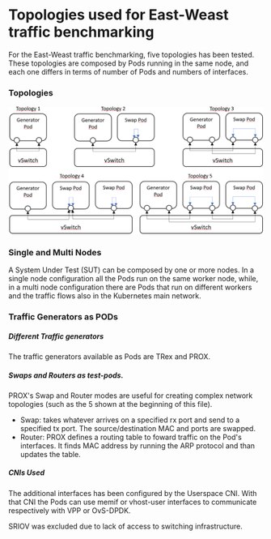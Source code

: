 # Topologies used for East-Weast traffic benchmarking

For the East-Weast traffic benchmarking, five topologies has been tested. These topologies are composed by Pods running in the same node, and each one differs in terms of number of Pods and numbers of interfaces.



### Topologies

<img src="./images/topologies.png" alt="topologies" style="zoom: 50%;" />



### Single and Multi Nodes

A System Under Test (SUT) can be composed by one or more nodes. In a single node configuration all the Pods run on the same worker node, while, in a multi node configuration there are Pods that run on different workers and the traffic flows also in the Kubernetes main network.

### Traffic Generators as PODs

##### Different Traffic generators

The traffic generators available as Pods are TRex and PROX.

##### Swaps and Routers as test-pods.

PROX's Swap and Router modes are useful for creating complex network topologies (such as the 5 shown at the beginning of this file).

- Swap: takes whatever arrives on a specified rx port and send to a specified tx port. The source/destination MAC and ports are swapped.
- Router: PROX defines a routing table to foward traffic on the Pod's interfaces. It finds MAC address by running the ARP protocol and than updates the table.

##### CNIs Used

The additional interfaces has been configured by the Userspace CNI. With that CNI the Pods can use memif or vhost-user interfaces to communicate respectively with VPP or OvS-DPDK.

SRIOV was excluded due to lack of access to switching infrastructure.